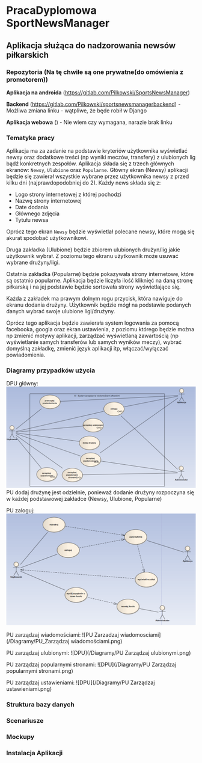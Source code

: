 PracaDyplomowa SportNewsManager
======
Aplikacja służąca do nadzorowania newsów piłkarskich
------

### Repozytoria (Na tę chwile są one prywatne(do omówienia z promotorem))
 __Aplikacja na androida__ (https://gitlab.com/Pilkowski/SportsNewsManager)
 
 __Backend__ (https://gitlab.com/Pilkowski/sportsnewsmanagerbackend) - Możliwa zmiana linku - wątpliwe, że będe robił w Django
 
 __Aplikacja webowa__ () - Nie wiem czy wymagana, narazie brak linku
 
### Tematyka pracy
Aplikacja ma za zadanie na podstawie kryteriów użytkownika wyświetlać newsy oraz dodatkowe treści (np wyniki meczów, transfery) z ulubionych lig bądź konkretnych zespołów. Aplikacja składa się z trzech głównych ekranów: `Newsy`, `Ulubione` oraz `Popularne`.
Główny ekran (Newsy) aplikacji będzie się zawierał wszystkie wybrane przez użytkownika newsy z przed kilku dni (najprawdopodobniej do 2). Każdy news składa się z:
* Logo strony internetowej z której pochodzi
* Nazwę strony internetowej
* Date dodania
* Głównego zdjęcia
* Tytułu newsa

Oprócz tego ekran `Newsy` będzie wyświetlał polecane newsy, które mogą się akurat spodobać użytkownikowi. 

Druga zakładka (Ulubione) będzie zbiorem ulubionych drużyn/lig jakie użytkownik wybrał. Z poziomu tego ekranu użytkownik
może usuwać wybrane drużyny/ligi.

Ostatnia zakładka (Popularne) będzie pokazywała strony internetowe, które są ostatnio popularne. Aplikacja będzie liczyła ilość kliknięć na daną stronę piłkarską i na jej podstawie będzie sortowała strony wyświetlające się. 

Każda z zakładek ma prawym dolnym rogu przycisk, która nawiguje do ekranu dodania drużyny. Użytkownik będzie mógł na podstawie podanych danych wybrać swoje ulubione ligi/drużyny.

Oprócz tego aplikacja będzie zawierała system logowania za pomocą facebooka, googla oraz ekran ustawienia, z poziomu którego będzie można np zmienić motywy aplikacji, zarządzać wyświetlaną zawartością (np wyświetlanie samych transferów lub samych wyników meczy),
wybrać domyślną zakładkę, zmienić język aplikacji itp, włączać/wyłączać powiadomienia.


### Diagramy przypadków użycia

DPU główny:
![DPU](/Diagramy/DPU.png)
PU dodaj drużynę jest odzielnie, ponieważ dodanie drużyny rozpoczyna się w każdej podstawowej zakładce (Newsy, Ulubione, Popularne)

PU zaloguj:
![PU Zaloguj](/Diagramy/PU_Zaloguj.png)

PU zarządzaj wiadomościami:
![PU Zarzadzaj wiadomosciami](/Diagramy/PU_Zarządzaj wiadomościami.png)

PU zarządzaj ulubionymi:
![DPU](/Diagramy/PU Zarządzaj ulubionymi.png)

PU zarządzaj popularnymi stronami:
![DPU](/Diagramy/PU Zarządzaj popularnymi stronami.png)

PU zarządzaj ustawieniami:
![DPU](/Diagramy/PU Zarządzaj ustawieniami.png)

### Struktura bazy danych




### Scenariusze




### Mockupy



### Instalacja Aplikacji
